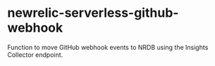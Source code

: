 # newrelic-serverless-github-webhook
Function to move GitHub webhook events to NRDB using the Insights Collector endpoint.

